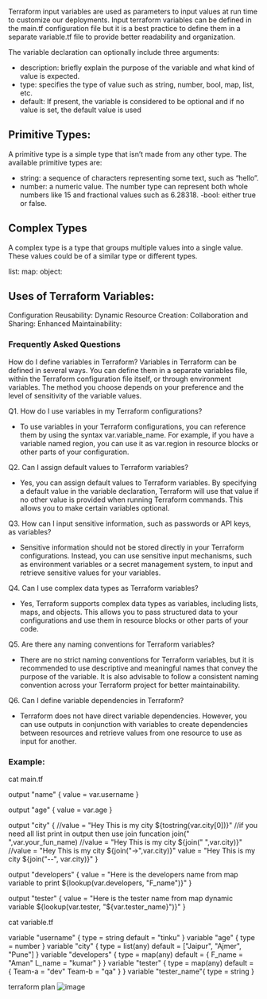 Terraform input variables are used as parameters to input values at run time to customize our deployments. Input terraform variables can be defined in the main.tf configuration file but it is a best practice to define them in a separate variable.tf file to provide better readability and organization.


The variable declaration can optionally include three arguments:

- description: briefly explain the purpose of the variable and what kind of value is expected.
- type: specifies the type of value such as string, number, bool, map, list, etc.
- default: If present, the variable is considered to be optional and if no value is set, the default value is used


## Primitive Types:

A primitive type is a simple type that isn’t made from any other type. The available primitive types are:

- string: a sequence of characters representing some text, such as “hello”.
- number: a numeric value. The number type can represent both whole numbers like 15 and fractional values such as 6.28318.
-bool: either true or false.

## Complex Types
A complex type is a type that groups multiple values into a single value. These values could be of a similar type or different types.

list:
map:
object:


## Uses of Terraform Variables:

Configuration Reusability:
Dynamic Resource Creation:
Collaboration and Sharing:
Enhanced Maintainability:



### Frequently Asked Questions

How do I define variables in Terraform?
Variables in Terraform can be defined in several ways. You can define them in a separate variables file, within the Terraform configuration file itself, or through environment variables. The method you choose depends on your preference and the level of sensitivity of the variable values.


Q1.  How do I use variables in my Terraform configurations?
- To use variables in your Terraform configurations, you can reference them by using the syntax var.variable_name. For example, if you have a variable named region, you can use it as var.region in resource blocks or other parts of your configuration.


Q2. Can I assign default values to Terraform variables?
- Yes, you can assign default values to Terraform variables. By specifying a default value in the variable declaration, Terraform will use that value if no other value is provided when running Terraform commands. This allows you to make certain variables optional.


Q3. How can I input sensitive information, such as passwords or API keys, as variables?
- Sensitive information should not be stored directly in your Terraform configurations. Instead, you can use sensitive input mechanisms, such as environment variables or a secret management system, to input and retrieve sensitive values for your variables.


Q4. Can I use complex data types as Terraform variables?
- Yes, Terraform supports complex data types as variables, including lists, maps, and objects. This allows you to pass structured data to your configurations and use them in resource blocks or other parts of your code.


Q5. Are there any naming conventions for Terraform variables?
- There are no strict naming conventions for Terraform variables, but it is recommended to use descriptive and meaningful names that convey the purpose of the variable. It is also advisable to follow a consistent naming convention across your Terraform project for better maintainability.

Q6. Can I define variable dependencies in Terraform?
- Terraform does not have direct variable dependencies. However, you can use outputs in conjunction with variables to create dependencies between resources and retrieve values from one resource to use as input for another.


### Example:

cat main.tf

output "name" {
  value = var.username
}

output "age" {
  value = var.age
}

output "city" {
//value = "Hey This is my city ${tostring(var.city[0])}"
//if you need all list print in output then use join funcation join(" ",var.your_fun_name)
  //value = "Hey This is my city ${join(" ",var.city)}"
  //value = "Hey This is my city ${join("->",var.city)}"
  value = "Hey This is my city ${join("--", var.city)}"
}

output "developers" {
  value = "Here is the developers name from map variable to print ${lookup(var.developers, "F_name")}"
}


output "tester" {
  value = "Here is the tester name from map dynamic variable  ${lookup(var.tester, "${var.tester_name}")}"
}



cat variable.tf

variable "username" {
  type    = string
  default = "tinku"
}
variable "age" {
  type = number
}
variable "city" {
  type    = list(any)
  default = ["Jaipur", "Ajmer", "Pune"]
}
variable "developers" {
  type = map(any)
  default = {
    F_name  = "Aman"
    L_name  = "kumar"
  }
}
variable "tester" {
  type = map(any)
  default = {
    Team-a  = "dev"
    Team-b  = "qa"
  }
}
variable "tester_name"{
  type = string
}



terraform plan
![image](https://github.com/tinkusaini13/terraform-learn/assets/88707521/3849df91-5e61-4c83-9f8d-ffcabef66a36)
